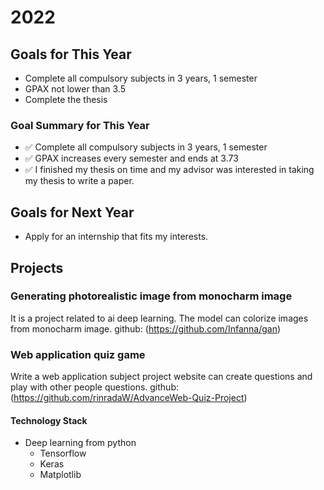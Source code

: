 # 2022

## Goals for This Year

* Complete all compulsory subjects in 3 years, 1 semester
* GPAX not lower than 3.5
* Complete the thesis

### Goal Summary for This Year

* ✅ Complete all compulsory subjects in 3 years, 1 semester
* ✅ GPAX increases every semester and ends at 3.73
* ✅ I finished my thesis on time and my advisor was interested in taking my thesis to write a paper.

## Goals for Next Year

* Apply for an internship that fits my interests.

## Projects

### Generating photorealistic image from monocharm image

It is a project related to ai deep learning. The model can colorize images from monocharm image.
github: (https://github.com/Infanna/gan)

### Web application quiz game

Write a web application subject project 
website can create questions and play with other people questions.
github: (https://github.com/rinradaW/AdvanceWeb-Quiz-Project)

#### Technology Stack

* Deep learning from python
  * Tensorflow
  * Keras
  * Matplotlib